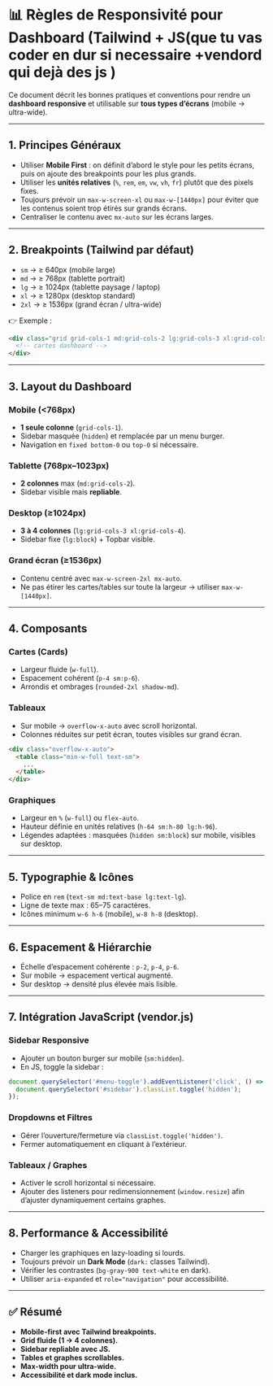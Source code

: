 # 📊 Règles de Responsivité pour Dashboard (Tailwind + JS(que tu vas coder en dur si necessaire +vendord qui dejà des js )

Ce document décrit les bonnes pratiques et conventions pour rendre un **dashboard responsive** et utilisable sur **tous types d’écrans** (mobile → ultra-wide).

---

## 1. Principes Généraux

- Utiliser **Mobile First** : on définit d’abord le style pour les petits écrans, puis on ajoute des breakpoints pour les plus grands.
- Utiliser les **unités relatives** (`%`, `rem`, `em`, `vw`, `vh`, `fr`) plutôt que des pixels fixes.
- Toujours prévoir un `max-w-screen-xl` ou `max-w-[1440px]` pour éviter que les contenus soient trop étirés sur grands écrans.
- Centraliser le contenu avec `mx-auto` sur les écrans larges.

---

## 2. Breakpoints (Tailwind par défaut)

- `sm` → ≥ 640px (mobile large)
- `md` → ≥ 768px (tablette portrait)
- `lg` → ≥ 1024px (tablette paysage / laptop)
- `xl` → ≥ 1280px (desktop standard)
- `2xl` → ≥ 1536px (grand écran / ultra-wide)

👉 Exemple :

```html
<div class="grid grid-cols-1 md:grid-cols-2 lg:grid-cols-3 xl:grid-cols-4 gap-4">
  <!-- cartes dashboard -->
</div>
```

---

## 3. Layout du Dashboard

### Mobile (<768px)

- **1 seule colonne** (`grid-cols-1`).
- Sidebar masquée (`hidden`) et remplacée par un menu burger.
- Navigation en `fixed bottom-0` ou `top-0` si nécessaire.

### Tablette (768px–1023px)

- **2 colonnes** max (`md:grid-cols-2`).
- Sidebar visible mais **repliable**.

### Desktop (≥1024px)

- **3 à 4 colonnes** (`lg:grid-cols-3 xl:grid-cols-4`).
- Sidebar fixe (`lg:block`) + Topbar visible.

### Grand écran (≥1536px)

- Contenu centré avec `max-w-screen-2xl mx-auto`.
- Ne pas étirer les cartes/tables sur toute la largeur → utiliser `max-w-[1440px]`.

---

## 4. Composants

### Cartes (Cards)

- Largeur fluide (`w-full`).
- Espacement cohérent (`p-4 sm:p-6`).
- Arrondis et ombrages (`rounded-2xl shadow-md`).

### Tableaux

- Sur mobile → `overflow-x-auto` avec scroll horizontal.
- Colonnes réduites sur petit écran, toutes visibles sur grand écran.

```html
<div class="overflow-x-auto">
  <table class="min-w-full text-sm">
    ...
  </table>
</div>
```

### Graphiques

- Largeur en `%` (`w-full`) ou `flex-auto`.
- Hauteur définie en unités relatives (`h-64 sm:h-80 lg:h-96`).
- Légendes adaptées : masquées (`hidden sm:block`) sur mobile, visibles sur desktop.

---

## 5. Typographie & Icônes

- Police en `rem` (`text-sm md:text-base lg:text-lg`).
- Ligne de texte max : 65–75 caractères.
- Icônes minimum `w-6 h-6` (mobile), `w-8 h-8` (desktop).

---

## 6. Espacement & Hiérarchie

- Échelle d’espacement cohérente : `p-2`, `p-4`, `p-6`.
- Sur mobile → espacement vertical augmenté.
- Sur desktop → densité plus élevée mais lisible.

---

## 7. Intégration JavaScript (vendor.js)

### Sidebar Responsive

- Ajouter un bouton burger sur mobile (`sm:hidden`).
- En JS, toggle la sidebar :

```js
document.querySelector('#menu-toggle').addEventListener('click', () => {
  document.querySelector('#sidebar').classList.toggle('hidden');
});
```

### Dropdowns et Filtres

- Gérer l’ouverture/fermeture via `classList.toggle('hidden')`.
- Fermer automatiquement en cliquant à l’extérieur.

### Tableaux / Graphes

- Activer le scroll horizontal si nécessaire.
- Ajouter des listeners pour redimensionnement (`window.resize`) afin d’ajuster dynamiquement certains graphes.

---

## 8. Performance & Accessibilité

- Charger les graphiques en lazy-loading si lourds.
- Toujours prévoir un **Dark Mode** (`dark:` classes Tailwind).
- Vérifier les contrastes (`bg-gray-900 text-white` en dark).
- Utiliser `aria-expanded` et `role="navigation"` pour accessibilité.

---

## ✅ Résumé

- **Mobile-first avec Tailwind breakpoints.**
- **Grid fluide (1 → 4 colonnes).**
- **Sidebar repliable avec JS.**
- **Tables et graphes scrollables.**
- **Max-width pour ultra-wide.**
- **Accessibilité et dark mode inclus.**
